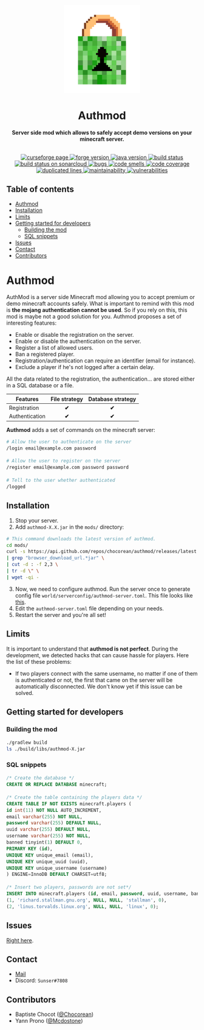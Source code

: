 <div align="center">
<br>
<img
    alt="AuthMod"
    src="./src/main/resources/logo.png"
    width=200px
/>
<br/>
<h1>Authmod</h1>
<strong>Server side mod which allows to safely accept demo versions on your minecraft server.</strong>
</div>
<br/>
<p align="center">
<a href="https://www.curseforge.com/minecraft/mc-mods/authmod">
    <img src="https://img.shields.io/badge/curseforge-authmod-blueviolet" alt="curseforge page"/>
</a>
<a href="https://img.shields.io/badge/forge%20version-1.15.1-blue.svg">
    <img src="https://img.shields.io/badge/forge%20version-1.15.1-blue.svg" alt="forge version"/>
</a>
<a href="https://img.shields.io/badge/java-1.8-blue.svg">
    <img src="https://img.shields.io/badge/java-1.8-blue.svg" alt="java version" />
</a>
<a href="https://travis-ci.com/Chocorean/authmod">
    <img src="https://travis-ci.com/Chocorean/authmod.svg?branch=master" alt="build status"/>
</a>
<a href="https://sonarcloud.io/dashboard?id=authmod">
    <img src="https://sonarcloud.io/api/project_badges/measure?project=authmod&metric=alert_status" alt="build status on sonarcloud"/>
</a>
<a href="https://sonarcloud.io/dashboard?id=authmod">
    <img src="https://sonarcloud.io/api/project_badges/measure?project=authmod&metric=bugs" alt="bugs"/>
</a>
<a href="https://sonarcloud.io/dashboard?id=authmod">
    <img src="https://sonarcloud.io/api/project_badges/measure?project=authmod&metric=code_smells" alt="code smells"/>
</a>
<a href="https://sonarcloud.io/dashboard?id=authmod">
    <img src="https://sonarcloud.io/api/project_badges/measure?project=authmod&metric=coverage" alt="code coverage" />
</a>
<a href="https://sonarcloud.io/dashboard?id=authmod">
    <img src="https://sonarcloud.io/api/project_badges/measure?project=authmod&metric=duplicated_lines_density" alt="duplicated lines" />
</a>
<a href="https://sonarcloud.io/dashboard?id=authmod">
    <img src="https://sonarcloud.io/api/project_badges/measure?project=authmod&metric=sqale_rating" alt="maintainability" />
</a>
<a href="https://sonarcloud.io/dashboard?id=authmod">
    <img src="https://sonarcloud.io/api/project_badges/measure?project=authmod&metric=vulnerabilities" alt="vulnerabilities" />
</a>
</p>


## Table of contents

- [Authmod](#authmod)
- [Installation](#installation)
- [Limits](#limits)
- [Getting started for developers](#getting-started-for-developers)
  - [Building the mod](#building-the-mod)
  - [SQL snippets](#sql-snippets)
- [Issues](#issues)
- [Contact](#contact)
- [Contributors](#contributors)


# Authmod

AuthMod is a server side Minecraft mod allowing you to accept premium or demo minecraft accounts safely. What is important to remind with this mod is **the mojang authentication cannot be used**. So if you rely on this, this mod is maybe not a good solution for you. Authmod proposes a set of interesting features:

- Enable or disable the registration on the server.
- Enable or disable the authentication on the server.
- Register a list of allowed users.
- Ban a registered player.
- Registration/authentication can require an identifier (email for instance).
- Exclude a player if he's not logged after a certain delay.

All the data related to the registration, the authentication... are stored either in a SQL database or a file.

| Features       | File strategy | Database strategy |
| -------------- | :-----------: | :---------------: |
| Registration   |     **✔**     |       **✔**       |
| Authentication |     **✔**     |       **✔**       |

**Authmod** adds a set of commands on the minecraft server:
```bash
# Allow the user to authenticate on the server
/login email@example.com password

# Allow the user to register on the server
/register email@example.com password password

# Tell to the user whether authenticated
/logged
```


## Installation

1. Stop your server.
2. Add `authmod-X.X.jar` in the `mods/` directory:

```bash
# This command downloads the latest version of authmod.
cd mods/
curl -s https://api.github.com/repos/chocorean/authmod/releases/latest \
| grep "browser_download_url.*jar" \
| cut -d : -f 2,3 \
| tr -d \" \
| wget -qi -
```
3. Now, we need to configure authmod. Run the server once to generate config file `world/serverconfig/authmod-server.toml`. This file looks like [this](./src/main/resources/authmod-server.toml).
4. Edit the `authmod-server.toml` file depending on your needs.
5. Restart the server and you're all set!


## Limits
It is important to understand that **authmod is not perfect**. During the development, we detected hacks that can cause hassle for players. Here the list of these problems:
 - If two players connect with the same username, no matter if one of them is authenticated or not, the first that came on the server will be automatically disconnected. We don't know yet if this issue can be solved.


## Getting started for developers

### Building the mod

```bash
./gradlew build
ls ./build/libs/authmod-X.jar
```


### SQL snippets

```sql
/* Create the database */
CREATE OR REPLACE DATABASE minecraft;

/* Create the table containing the players data */
CREATE TABLE IF NOT EXISTS minecraft.players (
id int(11) NOT NULL AUTO_INCREMENT,
email varchar(255) NOT NULL,
password varchar(255) DEFAULT NULL,
uuid varchar(255) DEFAULT NULL,
username varchar(255) NOT NULL,
banned tinyint(1) DEFAULT 0,
PRIMARY KEY (id),
UNIQUE KEY unique_email (email),
UNIQUE KEY unique_uuid (uuid),
UNIQUE KEY unique_username (username)
) ENGINE=InnoDB DEFAULT CHARSET=utf8;

/* Insert two players, passwords are not set*/
INSERT INTO minecraft.players (id, email, password, uuid, username, banned) VALUES
(1, 'richard.stallman.gnu.org', NULL, NULL, 'stallman', 0),
(2, 'linus.torvalds.linux.org', NULL, NULL, 'linux', 0);
```


## Issues

[Right here](https://github.com/Chocorean/authmod/issues).


## Contact

- [Mail](mailto:baptiste.chocot@gmail.com)
- Discord: `Sunser#7808`


## Contributors

- Baptiste Chocot ([@Chocorean](https://www.github.com/Chocorean/))
- Yann Prono ([@Mcdostone](https://www.github.com/Mcdostone/))
